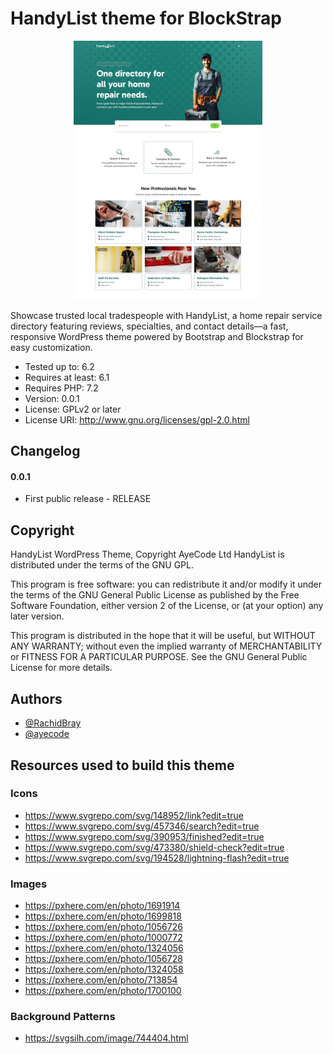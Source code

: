 
# HandyList theme for BlockStrap
<p align="center">
  <img src="screenshot.png" width=60%> 
  <br>
</p>
Showcase trusted local tradespeople with HandyList, a home repair service directory featuring reviews, specialties, and contact details—a fast, responsive WordPress theme powered by Bootstrap and Blockstrap for easy customization.

* Tested up to: 6.2
* Requires at least: 6.1
* Requires PHP: 7.2
* Version: 0.0.1
* License: GPLv2 or later
* License URI: http://www.gnu.org/licenses/gpl-2.0.html


## Changelog

#### 0.0.1
*  First public release - RELEASE


## Copyright

HandyList WordPress Theme, Copyright AyeCode Ltd
HandyList is distributed under the terms of the GNU GPL.

This program is free software: you can redistribute it and/or modify
it under the terms of the GNU General Public License as published by
the Free Software Foundation, either version 2 of the License, or
(at your option) any later version.

This program is distributed in the hope that it will be useful,
but WITHOUT ANY WARRANTY; without even the implied warranty of
MERCHANTABILITY or FITNESS FOR A PARTICULAR PURPOSE. See the
GNU General Public License for more details.


## Authors

- [@RachidBray](https://www.github.com/RachidBray)
- [@ayecode](https://www.github.com/ayecode)


## Resources used to build this theme

### Icons
- https://www.svgrepo.com/svg/148952/link?edit=true
- https://www.svgrepo.com/svg/457346/search?edit=true
- https://www.svgrepo.com/svg/390953/finished?edit=true
- https://www.svgrepo.com/svg/473380/shield-check?edit=true
- https://www.svgrepo.com/svg/194528/lightning-flash?edit=true


### Images
- https://pxhere.com/en/photo/1691914
- https://pxhere.com/en/photo/1699818
- https://pxhere.com/en/photo/1056726
- https://pxhere.com/en/photo/1000772
- https://pxhere.com/en/photo/1324056
- https://pxhere.com/en/photo/1056728
- https://pxhere.com/en/photo/1324058
- https://pxhere.com/en/photo/713854
- https://pxhere.com/en/photo/1700100


### Background Patterns
- https://svgsilh.com/image/744404.html